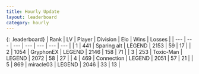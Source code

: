 ```yaml
---
title: Hourly Update
layout: leaderboard
category: hourly
---
```


{: .leaderboard}
| Rank | LV | Player | Division | Elo | Wins | Losses |
| --- | --- | --- | --- | --- | --- | --- |
| <span data-change="0">1</span> | 441 | <span title="ID: 382502">Sparing alt</span> | LEGEND | <span data-change="0">2153</span> | <span data-change="0">59</span> | <span data-change="0">17</span> |
| <span data-change="0">2</span> | 1054 | <span title="ID: 315148">GryphonEX</span> | LEGEND | <span data-change="0">2146</span> | <span data-change="0">158</span> | <span data-change="0">71</span> |
| <span data-change="0">3</span> | 253 | <span title="ID: 521263">Toxic-Man</span> | LEGEND | <span data-change="0">2072</span> | <span data-change="0">58</span> | <span data-change="0">27</span> |
| <span data-change="0">4</span> | 469 | <span title="ID: 539711">Connection</span> | LEGEND | <span data-change="4">2051</span> | <span data-change="1">57</span> | <span data-change="0">21</span> |
| <span data-change="0">5</span> | 869 | <span title="ID: 416373">miracle03</span> | LEGEND | <span data-change="0">2046</span> | <span data-change="0">33</span> | <span data-change="0">13</span> |
